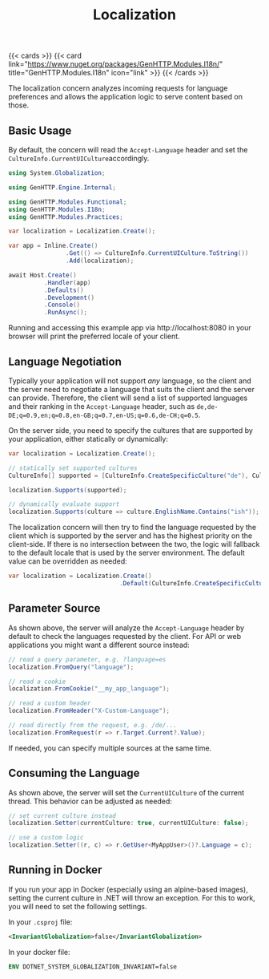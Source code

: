 ﻿---
title: Localization
description: Automatic language negotiation to serve localized content. 
cascade:
  type: docs
---

{{< cards >}}
{{< card link="https://www.nuget.org/packages/GenHTTP.Modules.I18n/" title="GenHTTP.Modules.I18n" icon="link" >}}
{{< /cards >}}

The localization concern analyzes incoming requests for 
language preferences and allows the application logic to
serve content based on those.

## Basic Usage

By default, the concern will read the `Accept-Language` header
and set the `CultureInfo.CurrentUICulture`accordingly. 

```csharp
using System.Globalization;

using GenHTTP.Engine.Internal;

using GenHTTP.Modules.Functional;
using GenHTTP.Modules.I18n;
using GenHTTP.Modules.Practices;

var localization = Localization.Create();

var app = Inline.Create()
                .Get(() => CultureInfo.CurrentUICulture.ToString())
                .Add(localization);

await Host.Create()
          .Handler(app)
          .Defaults()
          .Development()
          .Console()
          .RunAsync();
```

Running and accessing this example app via http://localhost:8080 in your
browser will print the preferred locale of your client.

## Language Negotiation

Typically your application will not support _any_ language,
so the client and the server need to negotiate a language
that suits the client and the server can provide. Therefore,
the client will send a list of supported languages and their
ranking in the `Accept-Language` header, such as `de,de-DE;q=0.9,en;q=0.8,en-GB;q=0.7,en-US;q=0.6,de-CH;q=0.5`.

On the server side, you need to specify the cultures that
are supported by your application, either statically or
dynamically:

```csharp
var localization = Localization.Create();

// statically set supported cultures
CultureInfo[] supported = [CultureInfo.CreateSpecificCulture("de"), CultureInfo.CreateSpecificCulture("fr")];

localization.Supports(supported);

// dynamically evaluate support
localization.Supports(culture => culture.EnglishName.Contains("ish"));
```

The localization concern will then try to find the language
requested by the client which is supported by the server and has
the highest priority on the client-side. If there is no intersection
between the two, the logic will fallback to the default locale
that is used by the server environment. The default value can be overridden
as needed:

```csharp
var localization = Localization.Create()
                               .Default(CultureInfo.CreateSpecificCulture("pl-PL"));
```

## Parameter Source

As shown above, the server will analyze the `Accept-Language` header by
default to check the languages requested by the client. For API or web
applications you might want a different source instead:

```csharp
// read a query parameter, e.g. ?language=es
localization.FromQuery("language");

// read a cookie
localization.FromCookie("__my_app_language");

// read a custom header
localization.FromHeader("X-Custom-Language");

// read directly from the request, e.g. /de/...
localization.FromRequest(r => r.Target.Current?.Value);
```
If needed, you can specify multiple sources at the same time.

## Consuming the Language

As shown above, the server will set the `CurrentUICulture` of the current
thread. This behavior can be adjusted as needed:

```csharp
// set current culture instead
localization.Setter(currentCulture: true, currentUICulture: false);

// use a custom logic
localization.Setter((r, c) => r.GetUser<MyAppUser>()?.Language = c);
```

## Running in Docker

If you run your app in Docker (especially using an alpine-based images), 
setting the current culture in .NET will throw an exception. For this to work,
you will need to set the following settings.

In your `.csproj` file:

```xml
<InvariantGlobalization>false</InvariantGlobalization>
```

In your docker file:

```dockerfile
ENV DOTNET_SYSTEM_GLOBALIZATION_INVARIANT=false
```
